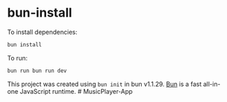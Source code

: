 # bun-install

To install dependencies:

```bash
bun install
```

To run:

```bash
bun run bun run dev
```

This project was created using `bun init` in bun v1.1.29. [Bun](https://bun.sh) is a fast all-in-one JavaScript runtime.
#   M u s i c P l a y e r - A p p  
 